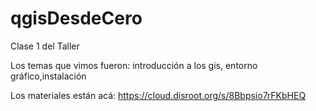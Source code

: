 # qgisDesdeCero
Clase 1 del Taller

Los temas que vimos fueron: introducción a los gis, entorno gráfico,instalación

Los materiales están acá:
https://cloud.disroot.org/s/8Bbpsio7rFKbHEQ
